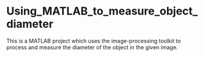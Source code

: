 # Using_MATLAB_to_measure_object_diameter
This is a MATLAB project which uses the image-processing toolkit to process and measure the diameter of the object in the given image.
